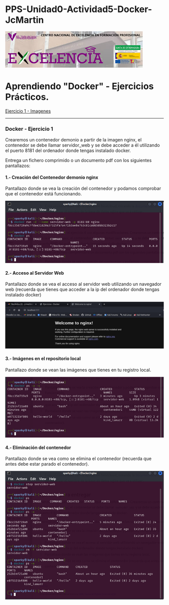 # PPS-Unidad0-Actividad5-Docker-JcMartin

![logotipo IES Valle del Jerte](../imagenes/excelencia.jpeg)

Aprendiendo "Docker" - Ejercicios Prácticos.
======
[Ejercicio 1 - Imagenes](#Docker---Ejercicio-1)



--- 


### Docker - Ejercicio 1

Crearemos un contenedor demonio a partir de la imagen nginx, el contenedor se debe llamar servidor_web y se debe acceder a él utilizando el puerto 8181 del ordenador donde tengas instalado docker.

Entrega un fichero comprimido o un documento pdf con los siguientes pantallazos:


#### 1.- Creación del Contenedor demonio nginx

Pantallazo donde se vea la creación del contenedor y podamos comprobar que el contenedor está funcionando.

![Pantallazo ejercicio 2](./imagenes/Docker-nginx-U0E1.1.png)

#### 2.- Acceso al Servidor Web

Pantallazo donde se vea el acceso al servidor web utilizando un navegador web (recuerda que tienes que acceder a la ip del ordenador donde tengas instalado docker)

![Pantallazo ejercicio 3](./imagenes/Docker-nginx-U0E1.2.png)


#### 3.- Imágenes en el repositorio local

Pantallazo donde se vean las imágenes que tienes en tu registro local.

![Pantallazo ejercico 4](./imagenes/Docker-nginx-U0E1.3.png)

#### 4.- Eliminación del contenedor

Pantallazo donde se vea como se elimina el contenedor (recuerda que antes debe estar parado el contenedor).

![Pantallazo ejercicio 5](./imagenes/Docker-nginx-U0E1.4.png)
